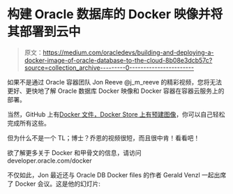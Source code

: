 # 构建 Oracle 数据库的 Docker 映像并将其部署到云中

> 原文：<https://medium.com/oracledevs/building-and-deploying-a-docker-image-of-oracle-database-to-the-cloud-8b08e3dcb57c?source=collection_archive---------0----------------------->

如果不是通过 Oracle 容器团队 Jon Reeve @j_m_reeve 的精彩视频，您将无法更好、更快地了解 Oracle 数据库 Docker 映像和 Docker 容器在容器云服务上的部署。

当然，GitHub 上有[Docker 文件，Docker Store 上有](http://github.com/oracle/docker-images)[预建图像](https://store.docker.com/search?q=oracle&source=verified&type=image)，你可以自己轻松完成所有这些。

但为什么不是一个 TL；博士？乔恩的视频很短，而且很中肯！看看吧！

欲了解更多关于 Docker 和甲骨文的信息，请访问 developer.oracle.com/docker

不仅如此，Jon 最近还与 Oracle DB Docker files 的作者 Gerald Venzl 一起出席了 Docker 会议。这是他的幻灯片: